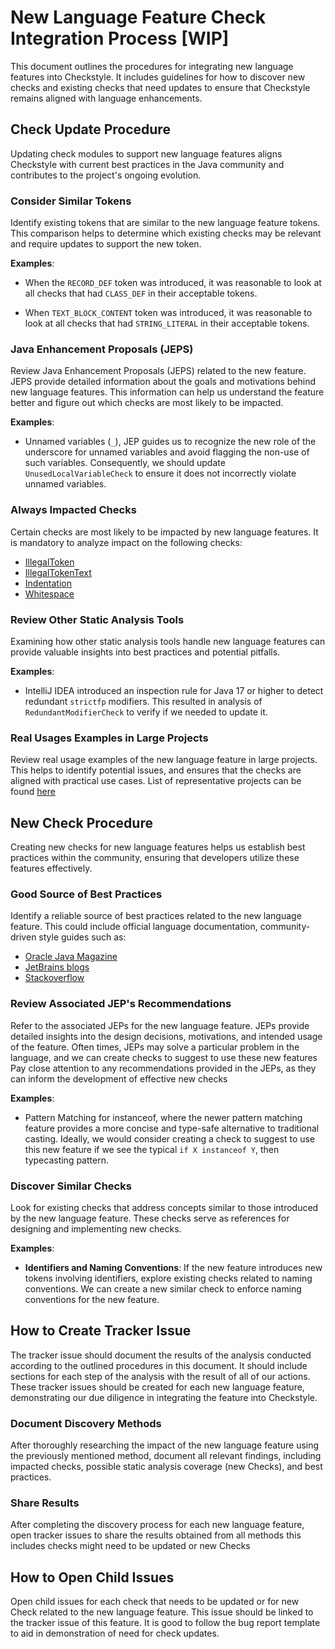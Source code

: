 # New Language Feature Check Integration Process [WIP]

This document outlines the procedures for integrating new language features into Checkstyle.
It includes guidelines for how to discover new checks and
existing checks that need updates to ensure that Checkstyle remains
aligned with language enhancements.

## Check Update Procedure

Updating check modules to support new language features aligns Checkstyle
with current best practices in the Java community
and contributes to the project's ongoing evolution.

### Consider Similar Tokens

Identify existing tokens that are similar to the new language feature tokens.
This comparison helps to determine which existing checks may be relevant
and require updates to support the new token.

**Examples**:

- When the `RECORD_DEF` token was introduced, it was reasonable to look at all checks
  that had `CLASS_DEF` in their acceptable tokens.

- When `TEXT_BLOCK_CONTENT` token was introduced, it was reasonable to look at all checks
  that had `STRING_LITERAL` in their acceptable tokens.

### Java Enhancement Proposals (JEPS)

Review Java Enhancement Proposals (JEPS) related to the new feature.
JEPS provide detailed information about the goals
and motivations behind new language features.
This information can help us understand the feature better and figure out
which checks are most likely to be impacted.

**Examples**:

- Unnamed variables (`_`), JEP guides us to recognize the new role of the
  underscore for unnamed variables and avoid flagging the non-use of such variables.
  Consequently, we should update `UnusedLocalVariableCheck` to ensure it does not
  incorrectly violate unnamed variables.

### Always Impacted Checks

Certain checks are most likely to be impacted by new language features.
It is mandatory to analyze impact on the following checks:

- [IllegalToken](https://checkstyle.org/checks/coding/illegaltoken.html)
- [IllegalTokenText](https://checkstyle.org/checks/coding/illegaltokentext.html)
- [Indentation](https://checkstyle.org/checks/misc/indentation.html#Indentation)
- [Whitespace](https://checkstyle.org/checks/whitespace/index.html)

### Review Other Static Analysis Tools

Examining how other static analysis tools handle new language features
can provide valuable insights into best practices and potential pitfalls.

**Examples**:

- IntelliJ IDEA introduced an inspection rule for Java 17 or higher to detect
  redundant `strictfp` modifiers. This resulted in analysis of `RedundantModifierCheck`
  to verify if we needed to update it.

### Real Usages Examples in Large Projects

Review real usage examples of the new language feature in large projects.
This helps to identify potential issues, and ensures that the checks
are aligned with practical use cases.
List of representative projects can be found
[here](https://github.com/checkstyle/contribution/blob/master/checkstyle-tester/github-action-projects1.properties)

## New Check Procedure

Creating new checks for new language features helps us establish
best practices within the community, ensuring that developers
utilize these features effectively.

### Good Source of Best Practices

Identify a reliable source of best practices related to the new language feature.
This could include official language documentation, community-driven style guides
such as:

- [Oracle Java Magazine](https://blogs.oracle.com/javamagazine/)
- [JetBrains blogs](https://blog.jetbrains.com/)
- [Stackoverflow](https://stackoverflow.com/)

### Review Associated JEP's Recommendations

Refer to the associated JEPs for the new language feature.
JEPs provide detailed insights into the design decisions,
motivations, and intended usage of the feature.
Often times, JEPs may solve a particular problem in the language,
and we can create checks to suggest to use these new features
Pay close attention to any recommendations provided in the JEPs,
as they can inform the development of effective new checks

**Examples**:

- Pattern Matching for instanceof, where the newer pattern matching feature provides
  a more concise and type-safe alternative to traditional casting.
  Ideally, we would consider creating a check
  to suggest to use this new feature if we see the typical `if X instanceof Y`,
  then typecasting pattern.

### Discover Similar Checks

Look for existing checks that address concepts
similar to those introduced by the new language feature.
These checks serve as references for designing and implementing new checks.

**Examples**:

- **Identifiers and Naming Conventions**: If the new feature introduces
  new tokens involving identifiers, explore existing checks related to naming conventions.
  We can create a new similar check to enforce naming conventions for the new feature.

## How to Create Tracker Issue

The tracker issue should document the results of the analysis
conducted according to the outlined procedures in this document.
It should include sections for each step of the analysis with the result
of all of our actions. These tracker issues should be created for each
new language feature, demonstrating our due diligence
in integrating the feature into Checkstyle.

### Document Discovery Methods

After thoroughly researching the impact of the new language feature using the previously
mentioned method, document all relevant findings, including impacted checks,
possible static analysis coverage (new Checks), and best practices.

### Share Results

After completing the discovery process for each new language feature,
open tracker issues to share the results obtained from all methods this includes
checks might need to be updated or new Checks

## How to Open Child Issues

Open child issues for each check that needs to be updated or for new Check related
to the new language feature. This issue should be linked to the tracker issue of this feature.
It is good to follow the bug report template to aid in demonstration
of need for check updates.
